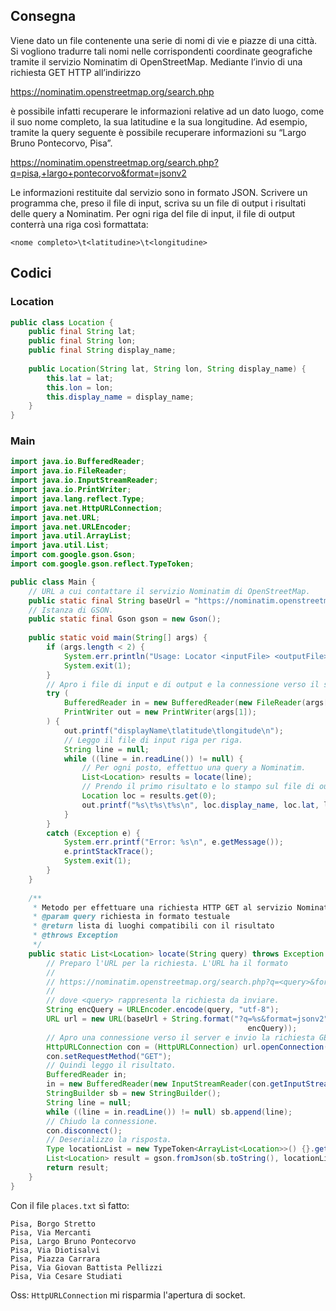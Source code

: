 ## Consegna
Viene dato un file contenente una serie di nomi di vie e piazze di una città. Si vogliono tradurre tali nomi nelle corrispondenti coordinate geografiche tramite il servizio Nominatim di OpenStreetMap. Mediante l’invio di una richiesta GET HTTP all’indirizzo 

https://nominatim.openstreetmap.org/search.php 

è possibile infatti recuperare le informazioni relative ad un dato luogo, come il suo nome completo, la sua latitudine e la sua longitudine. Ad esempio, tramite la query seguente è possibile recuperare informazioni su “Largo Bruno Pontecorvo, Pisa”. 

https://nominatim.openstreetmap.org/search.php?q=pisa,+largo+pontecorvo&format=jsonv2 

Le informazioni restituite dal servizio sono in formato JSON. Scrivere un programma che, preso il file di input, scriva su un file di output i risultati delle query a Nominatim. Per ogni riga del file di input, il file di output conterrà una riga così formattata:
```
<nome completo>\t<latitudine>\t<longitudine>
```

## Codici
### Location
```java
public class Location {
	public final String lat;
	public final String lon;
	public final String display_name;
	
	public Location(String lat, String lon, String display_name) {
		this.lat = lat;
		this.lon = lon;
		this.display_name = display_name;
	}
}
```
### Main
```java
import java.io.BufferedReader;
import java.io.FileReader;
import java.io.InputStreamReader;
import java.io.PrintWriter;
import java.lang.reflect.Type;
import java.net.HttpURLConnection;
import java.net.URL;
import java.net.URLEncoder;
import java.util.ArrayList;
import java.util.List;
import com.google.gson.Gson;
import com.google.gson.reflect.TypeToken;

public class Main {
	// URL a cui contattare il servizio Nominatim di OpenStreetMap.
	public static final String baseUrl = "https://nominatim.openstreetmap.org/search.php";
	// Istanza di GSON.
	public static final Gson gson = new Gson();
	
	public static void main(String[] args) {
		if (args.length < 2) {
			System.err.println("Usage: Locator <inputFile> <outputFile>");
			System.exit(1);
		}
		// Apro i file di input e di output e la connessione verso il server.
		try (
			BufferedReader in = new BufferedReader(new FileReader(args[0]));
			PrintWriter out = new PrintWriter(args[1]);
		) {
			out.printf("displayName\tlatitude\tlongitude\n");
			// Leggo il file di input riga per riga.
			String line = null;
			while ((line = in.readLine()) != null) {
				// Per ogni posto, effettuo una query a Nominatim. 
				List<Location> results = locate(line);
				// Prendo il primo risultato e lo stampo sul file di output.
				Location loc = results.get(0);
		    	out.printf("%s\t%s\t%s\n", loc.display_name, loc.lat, loc.lon);
			}
		}
		catch (Exception e) {
			System.err.printf("Error: %s\n", e.getMessage());
			e.printStackTrace();
			System.exit(1);
		}
	}
	
	/**
	 * Metodo per effettuare una richiesta HTTP GET al servizio Nominatim di OSM.
	 * @param query richiesta in formato testuale
	 * @return lista di luoghi compatibili con il risultato
	 * @throws Exception 
	 */
	public static List<Location> locate(String query) throws Exception {
		// Preparo l'URL per la richiesta. L'URL ha il formato
		//
		// https://nominatim.openstreetmap.org/search.php?q=<query>&format=jsonv2
		//
		// dove <query> rappresenta la richiesta da inviare.
		String encQuery = URLEncoder.encode(query, "utf-8");
		URL url = new URL(baseUrl + String.format("?q=%s&format=jsonv2",
													 encQuery));
		// Apro una connessione verso il server e invio la richiesta GET.
		HttpURLConnection con = (HttpURLConnection) url.openConnection();
    	con.setRequestMethod("GET");
    	// Quindi leggo il risultato.
    	BufferedReader in;
    	in = new BufferedReader(new InputStreamReader(con.getInputStream()));
    	StringBuilder sb = new StringBuilder();
    	String line = null;
    	while ((line = in.readLine()) != null) sb.append(line);
    	// Chiudo la connessione.
    	con.disconnect();
    	// Deserializzo la risposta.
    	Type locationList = new TypeToken<ArrayList<Location>>() {}.getType();
    	List<Location> result = gson.fromJson(sb.toString(), locationList);
    	return result;
	}
}
```
Con il file `places.txt` sì fatto:
```
Pisa, Borgo Stretto
Pisa, Via Mercanti
Pisa, Largo Bruno Pontecorvo
Pisa, Via Diotisalvi
Pisa, Piazza Carrara
Pisa, Via Giovan Battista Pellizzi
Pisa, Via Cesare Studiati
```
Oss: `HttpURLConnection` mi risparmia l'apertura di socket.